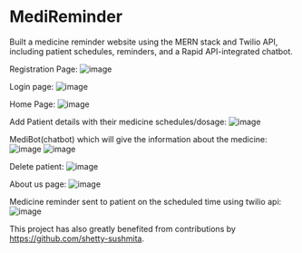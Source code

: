 # MediReminder
Built a medicine reminder website using the MERN stack and Twilio API, including patient schedules, reminders, and a Rapid API-integrated chatbot.

Registration Page:
![image](https://github.com/user-attachments/assets/e6b65ebf-a86c-44cc-84f3-e863efc3f2fd)

Login page:
![image](https://github.com/user-attachments/assets/8c5c8246-0896-40d8-9f1e-876d5fe7de39)

Home Page:
![image](https://github.com/user-attachments/assets/11d06e3a-e18b-461f-b008-e511e267d02c)

Add Patient details with their medicine schedules/dosage:
![image](https://github.com/user-attachments/assets/be8eda12-f131-4450-a8c7-ba350ba9e667)

MediBot(chatbot) which will give the information about the medicine:
![image](https://github.com/user-attachments/assets/0db74381-fe8b-4610-9365-7755e9dbe547)
![image](https://github.com/user-attachments/assets/38a73876-aace-44a0-be46-45ec499b5601)

Delete patient:
![image](https://github.com/user-attachments/assets/2b37342f-018f-4709-bb25-4973e82c7a5b)

About us page:
![image](https://github.com/user-attachments/assets/2b0c480e-6e4c-4bc5-85e4-a99f3900c885)

Medicine reminder sent to patient on the scheduled time using twilio api:
![image](https://github.com/user-attachments/assets/62dc4f33-b546-4f48-adcd-7d768327d31d)

This project has also greatly benefited from contributions by https://github.com/shetty-sushmita.
